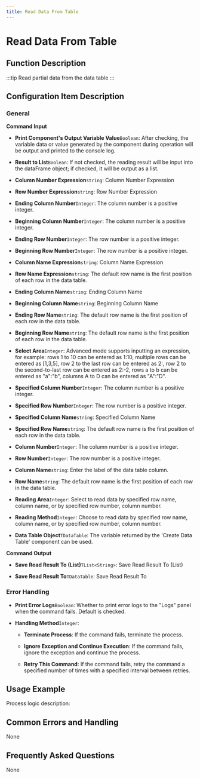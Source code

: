 ```yaml
---
title: Read Data From Table
---
```


# Read Data From Table

## Function Description

:::tip 
Read partial data from the data table
:::

## Configuration Item Description

### General

**Command Input**

- **Print Component's Output Variable Value**`Boolean`: After checking, the variable data or value generated by the component during operation will be output and printed to the console log.

- **Result to List**`Boolean`: If not checked, the reading result will be input into the dataFrame object; if checked, it will be output as a list.

- **Column Number Expression**`string`: Column Number Expression

- **Row Number Expression**`string`: Row Number Expression

- **Ending Column Number**`Integer`: The column number is a positive integer.

- **Beginning Column Number**`Integer`: The column number is a positive integer.

- **Ending Row Number**`Integer`: The row number is a positive integer.

- **Beginning Row Number**`Integer`: The row number is a positive integer.

- **Column Name Expression**`string`: Column Name Expression

- **Row Name Expression**`string`: The default row name is the first position of each row in the data table.

- **Ending Column Name**`string`: Ending Column Name

- **Beginning Column Name**`string`: Beginning Column Name

- **Ending Row Name**`string`: The default row name is the first position of each row in the data table.

- **Beginning Row Name**`string`: The default row name is the first position of each row in the data table.

- **Select Area**`Integer`: Advanced mode supports inputting an expression, for example: rows 1 to 10 can be entered as 1:10, multiple rows can be entered as [1,3,5], row 2 to the last row can be entered as 2:, row 2 to the second-to-last row can be entered as 2:-2, rows a to b can be entered as "a":"b", columns A to D can be entered as "A":"D".

- **Specified Column Number**`Integer`: The column number is a positive integer.

- **Specified Row Number**`Integer`: The row number is a positive integer.

- **Specified Column Name**`string`: Specified Column Name

- **Specified Row Name**`string`: The default row name is the first position of each row in the data table.

- **Column Number**`Integer`: The column number is a positive integer.

- **Row Number**`Integer`: The row number is a positive integer.

- **Column Name**`string`: Enter the label of the data table column.

- **Row Name**`string`: The default row name is the first position of each row in the data table.

- **Reading Area**`Integer`: Select to read data by specified row name, column name, or by specified row number, column number.

- **Reading Method**`Integer`: Choose to read data by specified row name, column name, or by specified row number, column number.

- **Data Table Object**`TDataTable`: The variable returned by the 'Create Data Table' component can be used.


**Command Output**

- **Save Read Result To (List)**`TList<String>`: Save Read Result To (List)

- **Save Read Result To**`TDataTable`: Save Read Result To


### Error Handling

- **Print Error Logs**`Boolean`: Whether to print error logs to the "Logs" panel when the command fails. Default is checked. 

- **Handling Method**`Integer`:

    - **Terminate Process**: If the command fails, terminate the process.

    - **Ignore Exception and Continue Execution**: If the command fails, ignore the exception and continue the process.

    - **Retry This Command**: If the command fails, retry the command a specified number of times with a specified interval between retries.

## Usage Example

Process logic description:

## Common Errors and Handling

None

## Frequently Asked Questions

None

